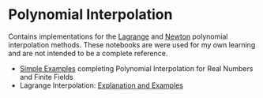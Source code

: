 # Polynomial Interpolation

Contains implementations for the [Lagrange](https://en.wikipedia.org/wiki/Lagrange_polynomial) and [Newton](https://en.wikipedia.org/wiki/Newton_polynomial) polynomial interpolation methods. These notebooks are were used for my own learning and are not intended to be a complete reference.

- [Simple Examples](polynomial_interpolation.ipynb) completing Polynomial Interpolation for Real Numbers and Finite Fields
- Lagrange Interpolation: [Explanation and Examples](lagrange_interpolation.ipynb)
<!-- - Newton Interpolation: [Explanation and Examples](newton_interpolation.ipynb) -->
